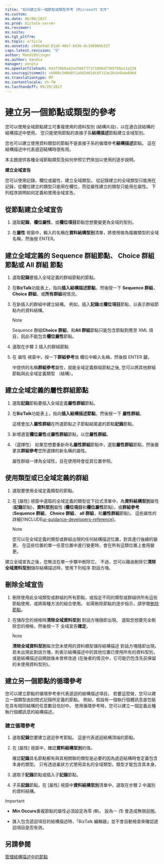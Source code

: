```yaml
---
title: "如何建立另一個節點或類型參考 |Microsoft 文件"
ms.custom: 
ms.date: 06/08/2017
ms.prod: biztalk-server
ms.reviewer: 
ms.suite: 
ms.tgt_pltfrm: 
ms.topic: article
ms.assetid: c60be9ad-01a9-40e7-b43b-8c3d09bbb32f
caps.latest.revision: "5"
author: MandiOhlinger
ms.author: mandia
manager: anneta
ms.openlocfilehash: 643f39b9a42e2566f77371096d7305f56e11a328
ms.sourcegitcommit: cb908c540d8f1a692d01dc8f313e16cb4b4e696d
ms.translationtype: MT
ms.contentlocale: zh-TW
ms.lasthandoff: 09/20/2017
---
```

# <a name="create-references-to-another-node-or-type"></a>建立另一個節點或類型的參考
您可以使用全域節點建立可重複使用的資料型別 (結構片段)，以在適合該結構的結構描述中使用。 您只能使用節點的直接子系**結構描述**節點建立全域型別。  
  
 您也可以建立使用資料類型的節點不是直接子系的循環參考**結構描述**節點。 這在結構描述中代表遞迴結構時很有用。  
  
 本主題提供各種全域節點類型及如何參照它們來加以使用的逐步說明。  
  
 **建立全域宣告**  
  
 您可以使用記錄、欄位或屬性，建立全域類型。 從記錄建立的全域類型只能用在記錄，從欄位建立的類型只能用在欄位，而從屬性建立的類型只能用在屬性。 下列程序說明如何定義和使用全域宣告。  
  
## <a name="create-a-global-declaration-from-a-node"></a>從節點建立全域宣告  
  
1.  選取**記錄**，**欄位屬性**，或**欄位項目**節點您想要變更為全域的型別。  
  
2.  在**屬性** 視窗中，輸入的名稱在**資料結構型別**清單，將使用做為複雜類型的全域名稱，然後按 ENTER。  
  
## <a name="create-a-globally-defined-sequence-group-node-choice-group-node-or-all-group-node"></a>建立全域定義的 Sequence 群組節點、 Choice 群組 節點或 All 群組 節點  
  
1.  選取**記錄**要插入全域定義的群組節點的節點。  
  
2.  在**BizTalk**功能表上，指向**插入結構描述節點**，然後按一下  **Sequence 群組**， **Choice 群組**，或**所有群組**視情況。  
  
3.  在新插入的群組中建立結構。 例如，插入**記錄**或**欄位項目**節點，以表示群組節點內的資料結構。  
  
    > [!NOTE]
    >  Sequence 群組**Choice 群組**，和**All 群組**節點只能包含節點對應至 XML 項目，因此不能包含**欄位屬性**節點。  
  
4.  選取在步驟 2 插入的群組節點  
  
5.  在 屬性 視窗中，按一下**群組參考**值 欄位中輸入名稱，然後按 ENTER 鍵。  
  
     中提供的名稱**群組參考**屬性，就能全域定義群組節點之後, 您可以將其他群組節點與此全域定義類型 （結構）。  
  
## <a name="create-a-globally-defined-attribute-group-node"></a>建立全域定義的屬性群組節點  
  
1.  選取**記錄**節點要插入全域定義**屬性群組**節點。  
  
2.  在**BizTalk**功能表上，指向**插入結構描述節點**，然後按一下 **屬性群組**。  
  
     這樣會加入**屬性群組**在所選節點之子節點結尾處的節點**記錄**節點。  
  
3.  新增適當**欄位屬性**或**屬性群組**節點，以您**屬性群組**。  
  
4.  （選擇性） 如果您想要重新命名**屬性群組**節點中，選取**屬性群組**節點，然後變更其**群組參考**您所選擇的新名稱的屬性。  
  
     屬性群組一律為全域性，且在使用時會從其位置參照。  
  
## <a name="use-a-type-or-group-that-has-been-globally-defined"></a>使用類型或已全域定義的群組  
  
1.  選取要使用全域定義類型的節點。  
  
2.  在 [屬性] 視窗中選取的全域定義的類型從下拉式清單中，為**資料結構型別**屬性 (**記錄**節點)，**資料型別**屬性 (**欄位項目**和**欄位屬性**節點)，或**群組參考**(**Sequence 群組**， **Choice 群組**， **all 群組**，和**屬性群組**節點)。 這些屬性的詳細[!INCLUDE[ui-guidance-developers-reference](../includes/ui-guidance-developers-reference.md)]。
  
    > [!NOTE]
    >  您可以在全域定義的類型或群組出現的任何結構描述位置，對其進行後續的變更。 在這些位置的單一任意位置中進行變更時，會在所有這類位置上套用變更。  
  
 建立全域宣告之後，您無法在單一步驟中刪除它。 不過，您可以藉由刪除它**清除全域資料型別**儲存結構描述時，使用下列程序 對話方塊。  
  
## <a name="delete-a-global-declaration"></a>刪除全域宣告  
  
1.  刪除使用此全域類型或群組的所有節點，或指定不同的類型或群組供所有這些節點使用，或將兩種方法的組合使用。 如需刪除節點的逐步指示，請參閱[刪除節點](../core/how-to-delete-nodes.md)。  
  
2.  在儲存您的規格時**清除全域資料型別** 對話方塊隨即出現。 選取您想要完全刪除您的規格，然後按一下 全域宣告**確定**。  
  
    > [!NOTE]
    >  **清除全域資料型別**每次您未使用的資料類型儲存結構描述 對話方塊隨即出現。 若未出現此對話方塊，則表示結構描述中的其他位置已使用所有的資料型別，或是結構描述自開啟後未曾修改過 (在後者的情況中，它可能仍包含先前保留的未使用資料型別)。  
  
## <a name="create-cyclical-references-to-another-node"></a>建立另一個節點的循環參考  
 您可以建立節點的循環參考來代表遞迴的結構描述項目。 若要這麼做，您可以建立一個類型由封閉式記錄所定義的節點。 例如，假設有一個執行個體訊息是包裝在具有相同結構的任意數目信封中。 使用循環參考時，您可以建立一個定義此種執行個體訊息的結構描述。  
  
### <a name="create-a-cyclical-reference"></a>建立循環參考  
  
1.  選取**記錄**您要建立遞迴參考節點。 這是代表遞迴結構頂端的節點。  
  
2.  在 [屬性] 視窗中，確認**資料結構型別**的值。  
  
     確認**記錄**具名節點都有與其相關聯的類型是必要的因為遞迴結構時會定義包含本身的類型。 只有透過巢狀方式使用具名的全域類型，類型才能包含其本身。  
  
3.  選取子**記錄**節點或插入子**記錄**節點。  
  
4.  子系**記錄**節點，在 [屬性] 視窗中**資料結構型別**清單中，選取在步驟 2 中識別的資料結構。  
  
> [!IMPORTANT]
>  - **Min Occurs**重複節點的屬性必須設定為零 (**0**)。 設為一 (**1**) 會造成無限迴圈。  
>
>  - 匯入包含遞迴項目的結構描述時，「BizTalk 編輯器」並不會自動檢查來確認遞迴項目是否有效。  
  
## <a name="see-also"></a>另請參閱  
 [管理結構描述中的節點](../core/managing-the-nodes-within-a-schema.md)